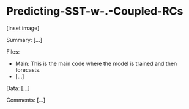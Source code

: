 # Predicting-SST-w-.-Coupled-RCs
[inset image]

Summary: [...]

Files:
- Main: This is the main code where the model is trained and then forecasts.
- [...]

Data:
[...]

Comments:
[...]
